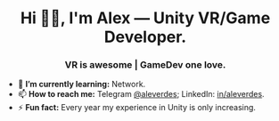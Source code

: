 <h1 align="center">Hi 👋🏻, I'm Alex — Unity VR/Game Developer.</h1>
<h3 align="center">VR is awesome | GameDev one love.</h3>

- 🌱 **I’m currently learning:** Network.
- 📫 **How to reach me:** Telegram <a href="https://t.me/aleverdes">@aleverdes</a>; LinkedIn: <a href="https://www.linkedin.com/in/aleverdes/">in/aleverdes</a>.
- ⚡ **Fun fact:** Every year my experience in Unity is only increasing.
